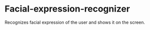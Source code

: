 # Facial-expression-recognizer
Recognizes facial expression of the user and shows it on the screen.

